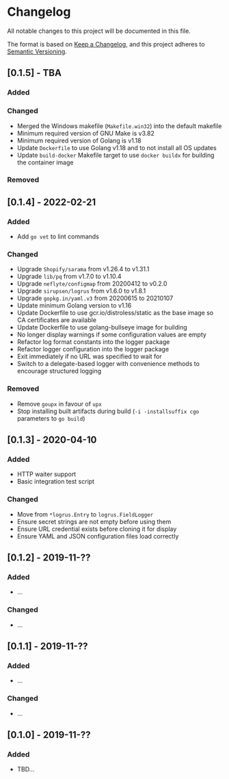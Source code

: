# Changelog
All notable changes to this project will be documented in this file.

The format is based on [Keep a Changelog](https://keepachangelog.com/en/1.0.0/),
and this project adheres to [Semantic Versioning](https://semver.org/spec/v2.0.0.html).

## [0.1.5] - TBA
### Added

### Changed
- Merged the Windows makefile (`Makefile.win32`) into the default makefile
- Minimum required version of GNU Make is v3.82
- Minimum required version of Golang is v1.18
- Update `Dockerfile` to use Golang v1.18 and to not install all OS updates
- Update `build-docker` Makefile target to use `docker buildx` for building the container image

### Removed

## [0.1.4] - 2022-02-21
### Added
- Add `go vet` to lint commands

### Changed
- Upgrade `Shopify/sarama` from v1.26.4 to v1.31.1
- Upgrade `lib/pq` from v1.7.0 to v1.10.4
- Upgrade `neflyte/configmap` from 20200412 to v0.2.0
- Upgrade `sirupsen/logrus` from v1.6.0 to v1.8.1
- Upgrade `gopkg.in/yaml.v3` from 20200615 to 20210107
- Update minimum Golang version to v1.16
- Update Dockerfile to use gcr.io/distroless/static as the base image so CA certificates are available
- Update Dockerfile to use golang-bullseye image for building
- No longer display warnings if some configuration values are empty
- Refactor log format constants into the logger package
- Refactor logger configuration into the logger package
- Exit immediately if no URL was specified to wait for
- Switch to a delegate-based logger with convenience methods to encourage structured logging

### Removed
- Remove `goupx` in favour of `upx`
- Stop installing built artifacts during build (`-i -installsuffix cgo` parameters to `go build`)

## [0.1.3] - 2020-04-10
### Added
- HTTP waiter support
- Basic integration test script

### Changed
- Move from `*logrus.Entry` to `logrus.FieldLogger`
- Ensure secret strings are not empty before using them
- Ensure URL credential exists before cloning it for display
- Ensure YAML and JSON configuration files load correctly

## [0.1.2] - 2019-11-??
### Added
- ...

### Changed
- ...

## [0.1.1] - 2019-11-??
### Added
- ...

### Changed
- ...

## [0.1.0] - 2019-11-??
### Added
- TBD...
